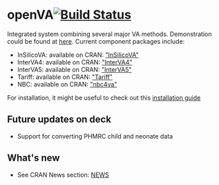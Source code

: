 # openVA[![Build Status](https://travis-ci.org/richardli/openVA.svg?branch=master)](https://travis-ci.org/richardli/openVA)
Integrated system combining several major VA methods. Demonstration could be found at [here](http://www.zehangli.com/talks/openVA-slides.html). Current component packages include:

- InSilicoVA: available on CRAN: ["InSilicoVA"](https://cran.r-project.org/web/packages/InSilicoVA/index.html)
- InterVA4: available on CRAN: ["InterVA4"](https://cran.r-project.org/web/packages/InterVA4/index.html)
- InterVA5: available on CRAN: ["InterVA5"](https://cran.r-project.org/web/packages/InterVA5/index.html)
- Tariff: available on CRAN: ["Tariff"](https://cran.r-project.org/web/packages/Tariff/index.html)
- NBC: available on CRAN: ["nbc4va"](https://cran.r-project.org/web/packages/nbc4va/index.html)

For installation, it might be useful to check out this [installation guide](https://github.com/richardli/openVA/blob/master/Installation_guide.md)

## Future updates on deck
- Support for converting PHMRC child and neonate data

## What's new
- See CRAN News section: [NEWS](https://cran.r-project.org/web/packages/openVA/news.html)
